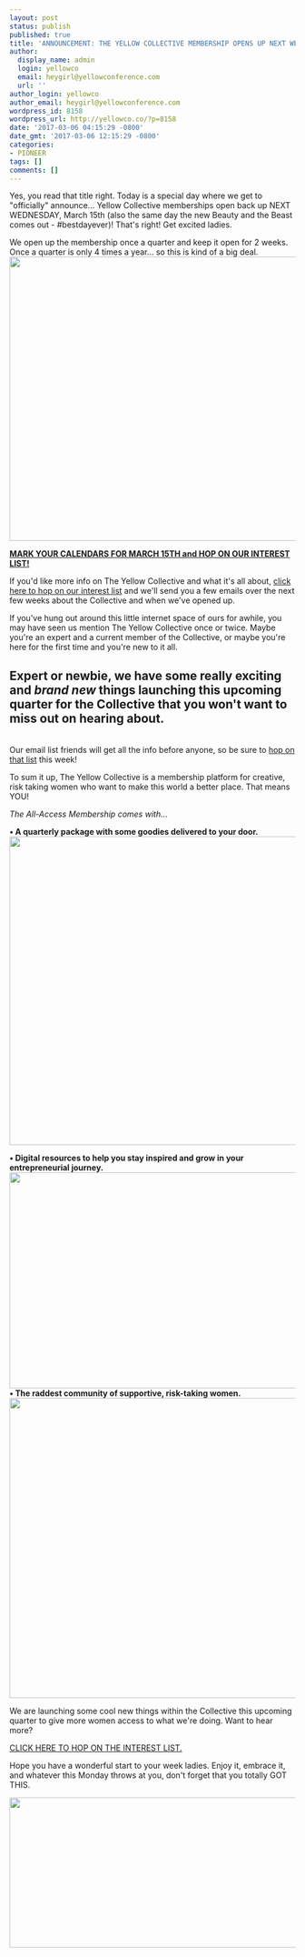 ```yaml
---
layout: post
status: publish
published: true
title: 'ANNOUNCEMENT: THE YELLOW COLLECTIVE MEMBERSHIP OPENS UP NEXT WEEK!'
author:
  display_name: admin
  login: yellowco
  email: heygirl@yellowconference.com
  url: ''
author_login: yellowco
author_email: heygirl@yellowconference.com
wordpress_id: 8158
wordpress_url: http://yellowco.co/?p=8158
date: '2017-03-06 04:15:29 -0800'
date_gmt: '2017-03-06 12:15:29 -0800'
categories:
- PIONEER
tags: []
comments: []
---
```

<p>Yes, you read that title right. Today is a special day where we get to "officially" announce... Yellow Collective memberships open back up NEXT WEDNESDAY, March 15th (also the same day the new Beauty and the Beast comes out - #bestdayever)! That's right!&nbsp;Get excited ladies.</p>
<p>We open up the membership once a quarter and keep it open for 2 weeks. Once a quarter is only 4 times a year...&nbsp;so this is kind of a big deal.<a href="http://eepurl.com/bEZbaH" target="_blank"><img class="aligncenter wp-image-8162 size-full" src="http://yellowco.co/wp-content/uploads/2017/03/Membership.jpg" width="700" height="500" /></a></p>
<p><a href="http://eepurl.com/bEZbaH" target="_blank"><strong>MARK YOUR CALENDARS FOR MARCH 15TH and HOP ON OUR INTEREST LIST!</strong></a></p>
<p>If you'd like more info on The Yellow Collective and what it's all about, <a href="http://eepurl.com/bEZbaH" target="_blank">click here to hop on our interest list</a> and we'll send you a few emails over the next few weeks about the Collective and when we've opened up.</p>
<p>If you've hung out around this little internet space of ours for awhile, you may have seen us mention The Yellow Collective once or twice. Maybe you're an expert and a current member of the Collective, or&nbsp;maybe you're here for the first time and you're new to it all.</p>
<h2>Expert or newbie, we have some really exciting and <em>brand new</em> things launching this upcoming quarter for the Collective that you won't want to miss out on hearing about.</h2><br />
Our email list friends will get all the info before anyone, so be sure to <a href="http://eepurl.com/bEZbaH" target="_blank">hop on that list</a> this week!</p>
<p>To sum it up, The Yellow Collective&nbsp;is a membership platform for creative, risk taking women who want to make this world a better place. That means YOU!</p>
<p><em>The All-Access Membership comes with&hellip;</em></p>
<p><strong>&bull; A quarterly package with some goodies delivered to your door.</strong><br />
<img src="https://gallery.mailchimp.com/3f8e45f74e0653e404965e2ef/images/b491236f-7694-40e9-9fb8-5f0f7293ff45.png" alt="" width="550" height="543" align="none" /></p>
<p><strong>&bull; Digital resources to help you stay inspired and grow in your entrepreneurial&nbsp;journey.</strong><br />
<img src="https://gallery.mailchimp.com/3f8e45f74e0653e404965e2ef/images/e5aa2461-bbff-4d2e-bdde-9b37f9ecf9a8.jpg" alt="" width="550" height="380" align="none" /><br />
<strong>&bull; The raddest&nbsp;community of supportive, risk-taking women.</strong><br />
<img src="https://gallery.mailchimp.com/3f8e45f74e0653e404965e2ef/images/9ed8b4af-56bb-4f5a-bfae-f4ce76eb96ce.png" alt="" width="550" height="528" align="none" /></p>
<p>We are launching some cool new things within the Collective this upcoming quarter to give more women access to what we're doing. Want to hear more?</p>
<p><a href="http://eepurl.com/bEZbaH" target="_blank">CLICK HERE TO HOP ON THE INTEREST LIST.</a></p>
<p>Hope you have a wonderful start to your week ladies. Enjoy it, embrace it, and whatever this Monday throws at you, don't forget that you totally GOT THIS.</p>
<p><a href="https://www.instagram.com/joannawaterfall/" target="_blank"><img class="alignnone size-full wp-image-8166" src="http://yellowco.co/wp-content/uploads/2017/03/joannawaterfall.jpg" alt="" width="700" height="264" /></a></p>
